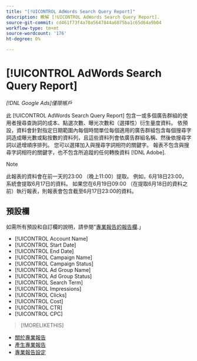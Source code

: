 ```yaml
---
title: "[!UICONTROL AdWords Search Query Report]"
description: 瞭解 [!UICONTROL AdWords Search Query Report].
source-git-commit: cd461f73f4a70a5647844a6075ba1c65d64a9b04
workflow-type: tm+mt
source-wordcount: '176'
ht-degree: 0%

---
```


# [!UICONTROL AdWords Search Query Report]

*[!DNL Google Ads]僅限帳戶*

此 [!UICONTROL AdWords Search Query Report] 包含一或多個廣告群組的使用者搜尋查詢詞的成本、點選次數、曝光次數和（選擇性）衍生量度資料。 依預設，資料會針對指定日期範圍內每個時間單位每個適用的廣告群組包含每個搜尋字詞造成曝光數或點按數的資料列，且這些資料列會依廣告群組名稱、然後依搜尋字詞以遞增順序排列。 您可以選擇加入與搜尋字詞相符的關鍵字。 報表不包含與搜尋字詞相符的關鍵字，也不包含所追蹤的任何轉換資料 [!DNL Adobe].

>[!NOTE]
>
>此報表的資料會在前一天的23:00 （晚上11:00）提取。 例如，6月18日23:00，系統會提取6月17日的資料。 如果您在6月19日09:00 （在提取6月18日的資料之前）執行報表，則報表會包含截至6月17日23:00的資料。

## 預設欄

如需所有預設和自訂欄的說明，請參閱&quot;[專業報告的報告欄](specialty-report-columns.md).」

* [!UICONTROL Account Name]
* [!UICONTROL Start Date]
* [!UICONTROL End Date]
* [!UICONTROL Campaign Name]
* [!UICONTROL Campaign Status]
* [!UICONTROL Ad Group Name]
* [!UICONTROL Ad Group Status]
* [!UICONTROL Search Term]
* [!UICONTROL Impressions]
* [!UICONTROL Clicks]
* [!UICONTROL Cost]
* [!UICONTROL CTR]
* [!UICONTROL CPC]

>[!MORELIKETHIS]
* [關於專業報告](specialty-report-about.md)
* [產生專業報告](specialty-report-generate.md)
* [專業報告設定](specialty-report-settings.md)

